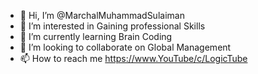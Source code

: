 - 👋 Hi, I’m @MarchalMuhammadSulaiman
- 👀 I’m interested in Gaining professional Skills
- 🌱 I’m currently learning Brain Coding
- 💞️ I’m looking to collaborate on Global Management
- 📫 How to reach me https://www.YouTube/c/LogicTube

<!---
MuhammadElshoura/MuhammadElshoura is a ✨ special ✨ repository because its `README.md` (this file) appears on your GitHub profile.
You can click the Preview link to take a look at your changes.
--->
